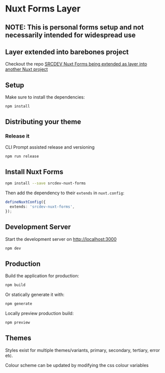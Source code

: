 # Nuxt Forms Layer

## NOTE: This is personal forms setup and not necessarily intended for widespread use

## Layer extended into barebones project

Checkout the repo [SRCDEV Nuxt Forms being extended as layer into another Nuxt project](https://github.com/srcdev/nuxt-extend-nuxt-forms)

## Setup

Make sure to install the dependencies:

```bash
npm install
```

## Distributing your theme

### Release it

CLI Prompt assisted release and versioning

```bash
npm run release
```

## Install Nuxt Forms

```bash
npm install --save srcdev-nuxt-forms
```

Then add the dependency to their `extends` in `nuxt.config`:

```ts
defineNuxtConfig({
  extends: 'srcdev-nuxt-forms',
});
```

## Development Server

Start the development server on <http://localhost:3000>

```bash
npm dev
```

## Production

Build the application for production:

```bash
npm build
```

Or statically generate it with:

```bash
npm generate
```

Locally preview production build:

```bash
npm preview
```

## Themes

Styles exist for multiple themes/variants, primary, secondary, tertiary, error etc.

Colour scheme can be updated by modifying the css colour variables
